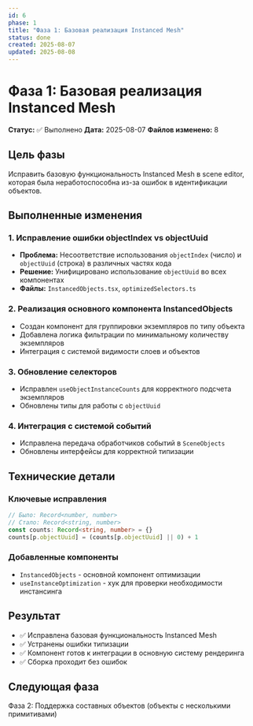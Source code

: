 ```yaml
---
id: 6
phase: 1
title: "Фаза 1: Базовая реализация Instanced Mesh"
status: done
created: 2025-08-07
updated: 2025-08-08
---
```

# Фаза 1: Базовая реализация Instanced Mesh

**Статус:** ✅ Выполнено
**Дата:** 2025-08-07
**Файлов изменено:** 8

## Цель фазы

Исправить базовую функциональность Instanced Mesh в scene editor, которая была неработоспособна из-за ошибок в идентификации объектов.

## Выполненные изменения

### 1. Исправление ошибки objectIndex vs objectUuid
- **Проблема:** Несоответствие использования `objectIndex` (число) и `objectUuid` (строка) в различных частях кода
- **Решение:** Унифицировано использование `objectUuid` во всех компонентах
- **Файлы:** `InstancedObjects.tsx`, `optimizedSelectors.ts`

### 2. Реализация основного компонента InstancedObjects
- Создан компонент для группировки экземпляров по типу объекта
- Добавлена логика фильтрации по минимальному количеству экземпляров
- Интеграция с системой видимости слоев и объектов

### 3. Обновление селекторов
- Исправлен `useObjectInstanceCounts` для корректного подсчета экземпляров
- Обновлены типы для работы с `objectUuid`

### 4. Интеграция с системой событий
- Исправлена передача обработчиков событий в `SceneObjects`
- Обновлены интерфейсы для корректной типизации

## Технические детали

### Ключевые исправления
```typescript
// Было: Record<number, number>
// Стало: Record<string, number>
const counts: Record<string, number> = {}
counts[p.objectUuid] = (counts[p.objectUuid] || 0) + 1
```

### Добавленные компоненты
- `InstancedObjects` - основной компонент оптимизации
- `useInstanceOptimization` - хук для проверки необходимости инстансинга

## Результат

- ✅ Исправлена базовая функциональность Instanced Mesh
- ✅ Устранены ошибки типизации
- ✅ Компонент готов к интеграции в основную систему рендеринга
- ✅ Сборка проходит без ошибок

## Следующая фаза

Фаза 2: Поддержка составных объектов (объекты с несколькими примитивами)

